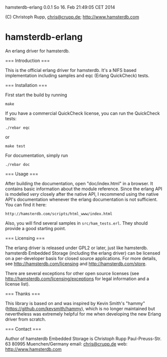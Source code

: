 hamsterdb-erlang 0.0.1                            So 16. Feb 21:49:05 CET 2014

(C) Christoph Rupp, chris@crupp.de; http://www.hamsterdb.com

hamsterdb-erlang
================

An erlang driver for hamsterdb.

=== Introduction ===

This is the official erlang driver for hamsterdb. It's a NIFS based
implementation including samples and eqc (Erlang QuickCheck) tests.

=== Installation ===

First start the build by running

    make

If you have a commercial QuickCheck license, you can run the QuickCheck
tests:

    ./rebar eqc

or

    make test

For documentation, simply run 

    ./rebar doc

=== Usage ===

After building the documentation, open "doc/index.html" in a browser. It
contains basic information about the module reference. Since the erlang API is
modelled *very* closely after the native API, I recommend using the native
API's documentation whenever the erlang documentation is not sufficient. You
can find it here:

    http://hamsterdb.com/scripts/html_www/index.html

Also, you will find several samples in `src/ham_tests.erl`. They should
provide a good starting point.

=== Licensing ===

The erlang driver is released under GPL2 or later, just like hamsterdb.
hamsterdb Embedded Storage (including the erlang driver) can be licensed
on a per-developer basis for closed source applications. For more details, see
http://hamsterdb.com/licensing and http://hamsterdb.com/store.

There are several exceptions for other open source licenses (see
http://hamsterdb.com/licensing/exceptions for legal information and a license
list).

=== Thanks ===

This library is based on and was inspired by Kevin Smith's "hammy"
(https://github.com/kevsmith/hammy), which is no longer maintained but
nevertheless was extremely helpful for me when developing the new Erlang
driver from scratch.

=== Contact ===

Author of hamsterdb Embedded Storage is
    Christoph Rupp
    Paul-Preuss-Str. 63
    80995 Muenchen/Germany
    email: chris@crupp.de
    web: http://www.hamsterdb.com
